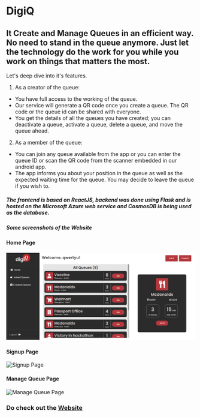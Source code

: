 # DigiQ

## It Create and Manage Queues in an efficient way. No need to stand in the queue anymore. Just let the technology do the work for you while you work on things that matters the most. 

Let's deep dive into it's features.

1) As a creator of the queue:

- You have full access to the working of the queue.
- Our service will generate a QR code once you create a queue. The QR code or the queue id can be shared with everyone.
- You get the details of all the queues you have created; you can deactivate a queue, activate a queue, delete a queue, and move the queue ahead.

2) As a member of the queue:

- You can join any queue available from the app or you can enter the queue ID or scan the QR code from the scanner embedded in our android app.
- The app informs you about your position in the queue as well as the expected waiting time for the queue. You may decide to leave the queue if you wish to.

##### The frontend is based on ReactJS, backend was done using Flask and is hosted on the Microsoft Azure web service and CosmosDB is being used as the database.

##### Some screenshots of the Website

#### Home Page

![Home Page](/img/home.png)

#### Signup Page

![Signup Page](https://github.com/shubhamjain1922/digiQ/tree/main/img/signup.png)

#### Manage Queue Page

![Manage Queue Page](https://github.com/shubhamjain1922/digiQ/tree/main/img/managepage.png)

### Do check out the [Website](http://digique.herokuapp.com/)
